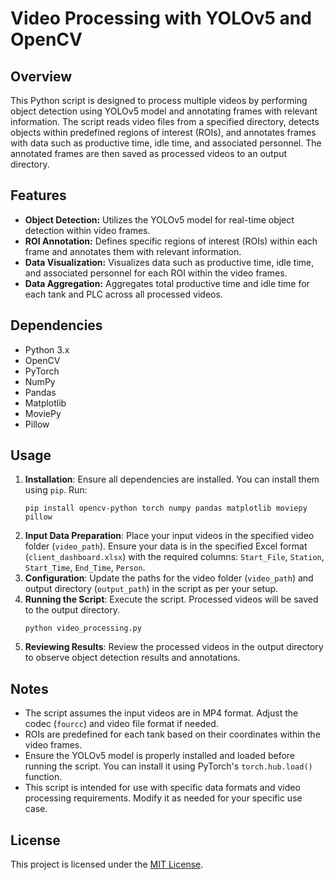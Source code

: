 
# Video Processing with YOLOv5 and OpenCV

## Overview
This Python script is designed to process multiple videos by performing object detection using YOLOv5 model and annotating frames with relevant information. The script reads video files from a specified directory, detects objects within predefined regions of interest (ROIs), and annotates frames with data such as productive time, idle time, and associated personnel. The annotated frames are then saved as processed videos to an output directory.

## Features
- **Object Detection:** Utilizes the YOLOv5 model for real-time object detection within video frames.
- **ROI Annotation:** Defines specific regions of interest (ROIs) within each frame and annotates them with relevant information.
- **Data Visualization:** Visualizes data such as productive time, idle time, and associated personnel for each ROI within the video frames.
- **Data Aggregation:** Aggregates total productive time and idle time for each tank and PLC across all processed videos.

## Dependencies
- Python 3.x
- OpenCV
- PyTorch
- NumPy
- Pandas
- Matplotlib
- MoviePy
- Pillow

## Usage
1. **Installation**: Ensure all dependencies are installed. You can install them using `pip`. Run:
   ```
   pip install opencv-python torch numpy pandas matplotlib moviepy pillow
   ```
2. **Input Data Preparation**: Place your input videos in the specified video folder (`video_path`). Ensure your data is in the specified Excel format (`client_dashboard.xlsx`) with the required columns: `Start_File`, `Station`, `Start_Time`, `End_Time`, `Person`.
3. **Configuration**: Update the paths for the video folder (`video_path`) and output directory (`output_path`) in the script as per your setup.
4. **Running the Script**: Execute the script. Processed videos will be saved to the output directory.
   ```
   python video_processing.py
   ```
5. **Reviewing Results**: Review the processed videos in the output directory to observe object detection results and annotations.

## Notes
- The script assumes the input videos are in MP4 format. Adjust the codec (`fourcc`) and video file format if needed.
- ROIs are predefined for each tank based on their coordinates within the video frames.
- Ensure the YOLOv5 model is properly installed and loaded before running the script. You can install it using PyTorch's `torch.hub.load()` function.
- This script is intended for use with specific data formats and video processing requirements. Modify it as needed for your specific use case.

## License
This project is licensed under the [MIT License](LICENSE).

